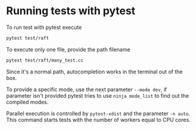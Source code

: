 # Running tests with pytest

To run test with pytest execute 
```bash
pytest test/raft
```
To execute only one file, provide the path filename
```bash
pytest test/raft/many_test.cc
```
Since it's a normal path, autocompletion works in the terminal out of the box.

To provide a specific mode, use the next parameter `--mode dev`,
if parameter isn't provided pytest tries to use `ninja mode_list` to find out the compiled modes.

Parallel execution is controlled by `pytest-xdist` and the parameter `-n auto`.
This command starts tests with the number of workers equal to CPU cores.
